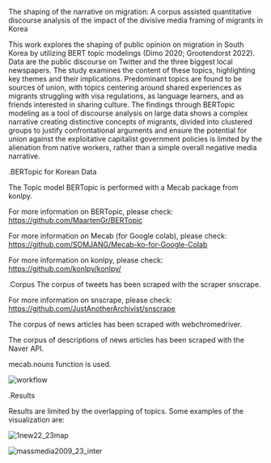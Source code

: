 The shaping of the narrative on migration: A corpus assisted quantitative discourse analysis of the impact of the divisive media framing of migrants in Korea

This work explores the shaping of public opinion on migration in South Korea by utilizing BERT topic modelings (Dimo 2020; Grootendorst 2022). Data are the public discourse on Twitter and the three biggest local newspapers. The study examines the content of these topics, highlighting key themes and their implications. Predominant topics are found to be sources of union, with topics centering around shared experiences as migrants struggling with visa regulations, as language learners, and as friends interested in sharing culture. The findings through BERTopic modeling as a tool of discourse analysis on large data shows a complex narrative creating distinctive concepts of migrants, divided into clustered groups to justify confrontational arguments and ensure the potential for union against the exploitative capitalist government policies is limited by the alienation from native workers, rather than a simple overall negative media narrative.  

.BERTopic for Korean Data

The Topic model BERTopic is performed with a Mecab package from konlpy.

For more information on BERTopic, please check: https://github.com/MaartenGr/BERTopic

For more information on Mecab (for Google colab), please check: https://github.com/SOMJANG/Mecab-ko-for-Google-Colab

For more information on konlpy, please check: https://github.com/konlpy/konlpy/

.Corpus
The corpus of tweets has been scraped with the scraper snscrape.

For more information on snscrape, please check: https://github.com/JustAnotherArchivist/snscrape

The corpus of news articles has been scraped with webchromedriver.

The corpus of descriptions of news articles has been scraped with the Naver API.

mecab.nouns function is used.


![workflow](https://github.com/clara1del/BERTopic-korean-tweets-newsarticles-migration-discourse/assets/120312491/19583f71-40c1-4ff0-a2f1-5aea0795fe4d)


.Results

Results are limited by the overlapping of topics. Some examples of the visualization are:

![1new22_23map](https://github.com/clara1del/BERTopic-korean-tweets-newsarticles-migration-discourse/assets/120312491/9b8babd5-2d47-4d27-b9ac-11bcb20e0efb)

![massmedia2009_23_inter](https://github.com/clara1del/BERTopic-korean-tweets-newsarticles-migration-discourse/assets/120312491/a2067ed1-5bfc-496a-a4aa-4a0fcc7373c8)



